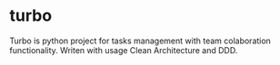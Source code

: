 # turbo
Turbo is python project for tasks management with team colaboration functionality. Writen with usage Clean Architecture and DDD.
